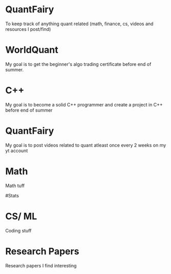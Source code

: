 # QuantFairy
To keep track of anything quant related (math, finance, cs, videos and resources I post/find)

# WorldQuant

My goal is to get the beginner's algo trading certificate before end of summer.

# C++ 

My goal is to become a solid C++ programmer and create a project in C++ before end of summer 

# QuantFairy

My goal is to post videos related to quant atleast once every 2 weeks on my yt account

# Math 

Math tuff 

  #Stats

# CS/ ML

Coding stuff

# Research Papers

Research papers I find interesting



